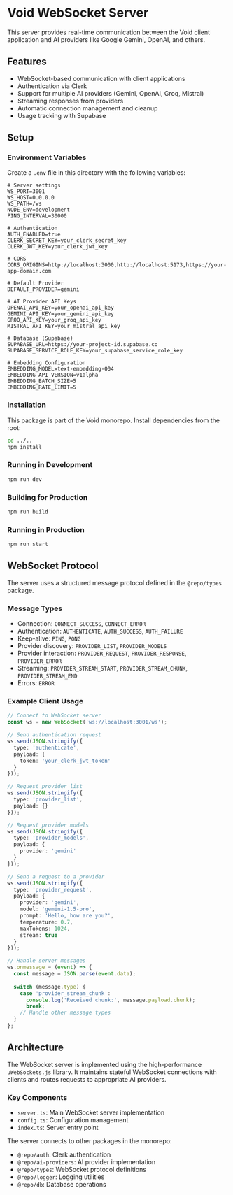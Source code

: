 # Void WebSocket Server

This server provides real-time communication between the Void client application and AI providers like Google Gemini, OpenAI, and others.

## Features

- WebSocket-based communication with client applications
- Authentication via Clerk
- Support for multiple AI providers (Gemini, OpenAI, Groq, Mistral)
- Streaming responses from providers
- Automatic connection management and cleanup
- Usage tracking with Supabase

## Setup

### Environment Variables

Create a `.env` file in this directory with the following variables:

```
# Server settings
WS_PORT=3001
WS_HOST=0.0.0.0
WS_PATH=/ws
NODE_ENV=development
PING_INTERVAL=30000

# Authentication
AUTH_ENABLED=true
CLERK_SECRET_KEY=your_clerk_secret_key
CLERK_JWT_KEY=your_clerk_jwt_key

# CORS
CORS_ORIGINS=http://localhost:3000,http://localhost:5173,https://your-app-domain.com

# Default Provider
DEFAULT_PROVIDER=gemini

# AI Provider API Keys
OPENAI_API_KEY=your_openai_api_key
GEMINI_API_KEY=your_gemini_api_key
GROQ_API_KEY=your_groq_api_key
MISTRAL_API_KEY=your_mistral_api_key

# Database (Supabase)
SUPABASE_URL=https://your-project-id.supabase.co
SUPABASE_SERVICE_ROLE_KEY=your_supabase_service_role_key

# Embedding Configuration
EMBEDDING_MODEL=text-embedding-004
EMBEDDING_API_VERSION=v1alpha
EMBEDDING_BATCH_SIZE=5
EMBEDDING_RATE_LIMIT=5
```

### Installation

This package is part of the Void monorepo. Install dependencies from the root:

```bash
cd ../..
npm install
```

### Running in Development

```bash
npm run dev
```

### Building for Production

```bash
npm run build
```

### Running in Production

```bash
npm run start
```

## WebSocket Protocol

The server uses a structured message protocol defined in the `@repo/types` package.

### Message Types

- Connection: `CONNECT_SUCCESS`, `CONNECT_ERROR`
- Authentication: `AUTHENTICATE`, `AUTH_SUCCESS`, `AUTH_FAILURE`
- Keep-alive: `PING`, `PONG`
- Provider discovery: `PROVIDER_LIST`, `PROVIDER_MODELS`
- Provider interaction: `PROVIDER_REQUEST`, `PROVIDER_RESPONSE`, `PROVIDER_ERROR`
- Streaming: `PROVIDER_STREAM_START`, `PROVIDER_STREAM_CHUNK`, `PROVIDER_STREAM_END`
- Errors: `ERROR`

### Example Client Usage

```typescript
// Connect to WebSocket server
const ws = new WebSocket('ws://localhost:3001/ws');

// Send authentication request
ws.send(JSON.stringify({
  type: 'authenticate',
  payload: {
    token: 'your_clerk_jwt_token'
  }
}));

// Request provider list
ws.send(JSON.stringify({
  type: 'provider_list',
  payload: {}
}));

// Request provider models
ws.send(JSON.stringify({
  type: 'provider_models',
  payload: {
    provider: 'gemini'
  }
}));

// Send a request to a provider
ws.send(JSON.stringify({
  type: 'provider_request',
  payload: {
    provider: 'gemini',
    model: 'gemini-1.5-pro',
    prompt: 'Hello, how are you?',
    temperature: 0.7,
    maxTokens: 1024,
    stream: true
  }
}));

// Handle server messages
ws.onmessage = (event) => {
  const message = JSON.parse(event.data);
  
  switch (message.type) {
    case 'provider_stream_chunk':
      console.log('Received chunk:', message.payload.chunk);
      break;
    // Handle other message types
  }
};
```

## Architecture

The WebSocket server is implemented using the high-performance `uWebSockets.js` library. It maintains stateful WebSocket connections with clients and routes requests to appropriate AI providers.

### Key Components

- `server.ts`: Main WebSocket server implementation 
- `config.ts`: Configuration management
- `index.ts`: Server entry point

The server connects to other packages in the monorepo:
- `@repo/auth`: Clerk authentication
- `@repo/ai-providers`: AI provider implementation
- `@repo/types`: WebSocket protocol definitions
- `@repo/logger`: Logging utilities
- `@repo/db`: Database operations 